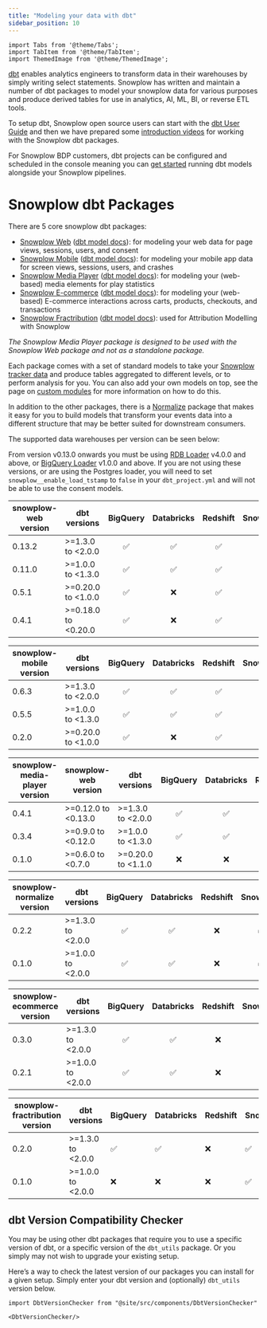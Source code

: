 ```yaml
---
title: "Modeling your data with dbt"
sidebar_position: 10
---
```


```mdx-code-block
import Tabs from '@theme/Tabs';
import TabItem from '@theme/TabItem';
import ThemedImage from '@theme/ThemedImage';
```

[dbt](https://docs.getdbt.com/) enables analytics engineers to transform data in their warehouses by simply writing select statements. Snowplow has written and maintain a number of dbt packages to model your snowplow data for various purposes and produce derived tables for use in analytics, AI, ML, BI, or reverse ETL tools.

<p align="center">
<ThemedImage
alt='Snowplow Data Modeling Packages'
width="70%"
sources={{
light: require('./images/dbt_packages-light.drawio.png').default,
dark: require('./images/dbt_packages-dark.drawio.png').default
}}
/>
</p>


To setup dbt, Snowplow open source users can start with the [dbt User Guide](https://docs.getdbt.com/guides/getting-started) and then we have prepared some [introduction videos](https://www.youtube.com/watch?v=1kd6BJhC4BE) for working with the Snowplow dbt packages.

For Snowplow BDP customers, dbt projects can be configured and scheduled in the console meaning you can [get started](/docs/modeling-your-data/running-data-models-via-snowplow-bdp/dbt/index.md) running dbt models alongside your Snowplow pipelines.


# Snowplow dbt Packages

There are 5 core snowplow dbt packages:
- [Snowplow Web](/docs/modeling-your-data/modeling-your-data-with-dbt/dbt-models/dbt-web-data-model/index.md) ([dbt model docs](https://snowplow.github.io/dbt-snowplow-web/#!/overview/snowplow_web)): for modeling your web data for page views, sessions, users, and consent
- [Snowplow Mobile](/docs/modeling-your-data/modeling-your-data-with-dbt/dbt-models/dbt-mobile-data-model/index.md) ([dbt model docs](https://snowplow.github.io/dbt-snowplow-mobile/#!/overview/snowplow_mobile)): for modeling your mobile app data for screen views, sessions, users, and crashes
- [Snowplow Media Player](/docs/modeling-your-data/modeling-your-data-with-dbt/dbt-models/dbt-media-player-data-model/index.md) ([dbt model docs](https://snowplow.github.io/dbt-snowplow-media-player/#!/overview/snowplow_media_player)): for modeling your (web-based) media elements for play statistics
- [Snowplow E-commerce](/docs/modeling-your-data/modeling-your-data-with-dbt/dbt-models/dbt-ecommerce-data-model/index.md) ([dbt model docs](https://snowplow.github.io/dbt-snowplow-ecommerce/#!/overview/snowplow_ecommerce)): for modeling your (web-based) E-commerce interactions across carts, products, checkouts, and transactions
- [Snowplow Fractribution](/docs/modeling-your-data/modeling-your-data-with-dbt/dbt-models/dbt-fractribution-data-model/index.md) ([dbt model docs](https://snowplow.github.io/dbt-snowplow-fractribution/#!/overview/fractribution)): used for Attribution Modelling with Snowplow

_The Snowplow Media Player package is designed to be used with the Snowplow Web package and not as a standalone package._

Each package comes with a set of standard models to take your [Snowplow tracker data](/docs/collecting-data/collecting-from-own-applications/index.md) and produce tables aggregated to different levels, or to perform analysis for you. You can also add your own models on top, see the page on [custom modules](/docs/modeling-your-data/modeling-your-data-with-dbt/dbt-custom-models/index.md) for more information on how to do this.

In addition to the other packages, there is a [Normalize](docs/modeling-your-data/modeling-your-data-with-dbt/dbt-models/dbt-normalize-data-model/index.md) package that makes it easy for you to build models that transform your events data into a different structure that may be better suited for downstream consumers.


The supported data warehouses per version can be seen below:


<Tabs groupId="dbt-packages">
<TabItem value="web" label="Snowplow Web" default>

From version v0.13.0 onwards you must be using [RDB Loader](/docs/destinations/warehouses-and-lakes/rdb/index.md) v4.0.0 and above, or [BigQuery Loader](/docs/destinations/warehouses-and-lakes/rdb/index.md) v1.0.0 and above. If you are not using these versions, or are using the Postgres loader, you will need to set `snowplow__enable_load_tstamp` to `false` in your `dbt_project.yml` and will not be able to use the consent models.


| snowplow-web version | dbt versions        | BigQuery | Databricks | Redshift | Snowflake | Postgres |
| -------------------- | ------------------- | :------: | :--------: | :------: | :-------: | :------: |
| 0.13.2               | >=1.3.0 to <2.0.0   | ✅        | ✅          | ✅        | ✅         | ✅        |
| 0.11.0               | >=1.0.0 to <1.3.0   | ✅        | ✅          | ✅        | ✅         | ✅        |
| 0.5.1                | >=0.20.0 to <1.0.0  | ✅        | ❌          | ✅        | ✅         | ✅        |
| 0.4.1                | >=0.18.0 to <0.20.0 | ✅        | ❌          | ✅        | ✅         | ❌        |

</TabItem>
<TabItem value="mobile" label="Snowplow Mobile">

| snowplow-mobile version | dbt versions       | BigQuery | Databricks | Redshift | Snowflake | Postgres |
| ----------------------- | ------------------ | :------: | :--------: | :------: | :-------: | :------: |
| 0.6.3                   | >=1.3.0 to <2.0.0  | ✅        | ✅          | ✅        | ✅         | ✅        |
| 0.5.5                   | >=1.0.0 to <1.3.0  | ✅        | ✅          | ✅        | ✅         | ✅        |
| 0.2.0                   | >=0.20.0 to <1.0.0 | ✅        | ❌          | ✅        | ✅         | ✅        |

</TabItem>
<TabItem value="media" label="Snowplow Media Player">

| snowplow-media-player version | snowplow-web version | dbt versions       | BigQuery | Databricks | Redshift | Snowflake | Postgres |
| ----------------------------- | -------------------- | ------------------ | :------: | :--------: | :------: | :-------: | :------: |
| 0.4.1                         | >=0.12.0 to <0.13.0  | >=1.3.0 to <2.0.0  | ✅        | ✅          | ✅        | ✅         | ✅        |
| 0.3.4                         | >=0.9.0 to <0.12.0   | >=1.0.0 to <1.3.0  | ✅        | ✅          | ✅        | ✅         | ✅        |
| 0.1.0                         | >=0.6.0 to <0.7.0    | >=0.20.0 to <1.1.0 | ❌        | ❌          | ✅        | ❌         | ✅        |

</TabItem>
<TabItem value="normalize" label="Snowplow Normalize">

| snowplow-normalize version | dbt versions      | BigQuery | Databricks | Redshift | Snowflake | Postgres |
| -------------------------- | ----------------- | :------: | :--------: | :------: | :-------: | :------: |
| 0.2.2                      | >=1.3.0 to <2.0.0 | ✅        | ✅          | ❌        | ✅         | ❌        |
| 0.1.0                      | >=1.0.0 to <2.0.0 | ✅        | ✅          | ❌        | ✅         | ❌        |

</TabItem>
<TabItem value="ecommerce" label="Snowplow E-commerce">

| snowplow-ecommerce version | dbt versions      | BigQuery | Databricks | Redshift | Snowflake | Postgres |
| -------------------------- | ----------------- | :------: | :--------: | :------: | :-------: | :------: |
| 0.3.0                      | >=1.3.0 to <2.0.0 | ✅        | ✅          | ❌        | ✅         | ❌        |
| 0.2.1                      | >=1.0.0 to <2.0.0 | ✅        | ✅          | ❌        | ✅         | ❌        |

</TabItem>

<TabItem value="fractribution" label="Snowplow Fractribution">

| snowplow-fractribution version | dbt versions      | BigQuery | Databricks | Redshift | Snowflake | Postgres |
| ------------------------------ | ----------------- | -------- | ---------- | -------- | --------- | -------- |
| 0.2.0                          | >=1.3.0 to <2.0.0 | ✅        | ✅          | ❌        | ✅         | ❌        |
| 0.1.0                          | >=1.0.0 to <2.0.0 | ❌        | ❌          | ❌        | ✅         | ❌        |

</TabItem>
</Tabs>


## dbt Version Compatibility Checker

You may be using other dbt packages that require you to use a specific version of dbt, or a specific version of the `dbt_utils` package. Or you simply may not wish to upgrade your existing setup.

Here’s a way to check the latest version of our packages you can install for a given setup. Simply enter your dbt version and (optionally) `dbt_utils` version below.

```mdx-code-block
import DbtVersionChecker from "@site/src/components/DbtVersionChecker"

<DbtVersionChecker/>
```

